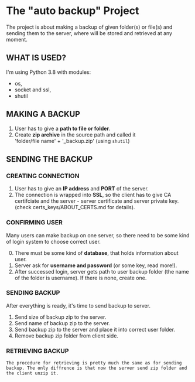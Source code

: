 # The "auto backup" Project

The project is about making a backup of given folder(s) or file(s) and sending them to the server, where will be stored and retrieved at any moment.  

## WHAT IS USED?

I'm using Python 3.8 with modules:
- os,
- socket and ssl,
- shutil

## MAKING A BACKUP

1) User has to give a **path to file or folder**.
2) Create **zip archive** in the source path and called it  
'folder/file name' + '_backup.zip' (using `shutil`)

## SENDING THE BACKUP
### CREATING CONNECTION
1) User has to give an **IP address** and **PORT** of the server.
2) The connection is wrapped into **SSL**, so the client has to give CA certifciate and the server - server certificate and server private key. (check certs_keys/ABOUT_CERTS.md for details).

### CONFIRMING USER
Many users can make backup on one server, so there need to be some kind of login system to choose correct user.

0) There must be some kind of **database**, that holds information about user.
1) Server ask for **username and password** (or some key, read more!).
2) After successed login, server gets path to user backup folder (the name of the folder is username). If there is none, create one.

### SENDING BACKUP
After everything is ready, it's time to send backup to server.
1) Send size of backup zip to the server.
2) Send name of backup zip to the server.
3) Send backup zip to the server and place it into correct user folder.
4) Remove backup zip folder from client side.

### RETRIEVING BACKUP
    The procedure for retrieving is pretty much the same as for sending backup. The only diffrence is that now the server send zip folder and the client unzip it.


